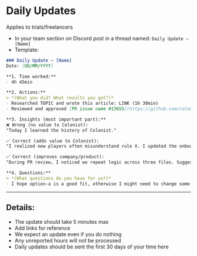 # Daily Updates

Applies to trials/freelancers
* In your team section on Discord post in a thread named: `Daily Update – [Name]` 
* Template:

```md
### Daily Update – [Name]
Date: [DD/MM/YYYY]

**1. Time worked:**
- 4h 45min

**2. Actions:**
> *(What you did? What results you got?)*
- Researched TOPIC and wrote this article: LINK (1h 30min)
- Reviewed and approved [PR issue name #13655](https://github.com/colonistio/katan/pull/13655) (45min)

**3. Insights (most important part):**
❌ Wrong (no value to Colonist):  
"Today I learned the history of Colonist."  

✅ Correct (adds value to Colonist):  
"I realized new players often misunderstand rule X. I updated the onboarding tooltip so future players won’t face this problem."  

✅ Correct (improves company/product):  
"During PR review, I noticed we repeat logic across three files. Suggested a shared function to reduce future bugs." 

**4. Questions:**
> *(What questions do you have for us?)*
- I hope option-a is a good fit, otherwise I might need to change some parts
```
---

## Details:
* The update should take 5 minutes max
* Add links for reference
* We expect an update even if you do nothing
* Any unreported hours will not be processed
* Daily updates should be sent the first 30 days of your time here
